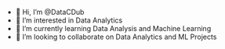 - 👋 Hi, I’m @DataCDub
- 👀 I’m interested in Data Analytics
- 🌱 I’m currently learning Data Analysis and Machine Learning
- 💞️ I’m looking to collaborate on Data Analytics and ML Projects

<!---
DataCDub/DataCDub is a ✨ special ✨ repository because its `README.md` (this file) appears on your GitHub profile.
You can click the Preview link to take a look at your changes.
--->
